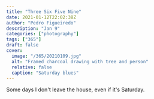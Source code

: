 ```yaml
---
title: "Three Six Five Nine"
date: 2021-01-12T22:02:38Z
author: "Pedro Figueiredo"
description: "Jan 9"
categories: ["photography"]
tags: ["365"]
draft: false
cover:
  image: "/365/20210109.jpg"
  alt: "Framed charcoal drawing with tree and person"
  relative: false
  caption: "Saturday blues"
---
```


Some days I don't leave the house, even if it's Saturday.
